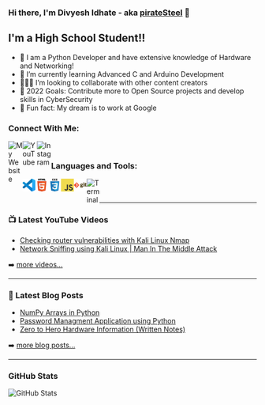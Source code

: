 ### Hi there, I'm Divyesh Idhate - aka [pirateSteel][website] 👋 

## I'm a High School Student!!

- 🔭 I am a Python Developer and have extensive knowledge of Hardware and Networking!
- 🌱 I’m currently learning Advanced C and Arduino Development 
- 🙋🏻‍♂️ I’m looking to collaborate with other content creators
- 🥅 2022 Goals: Contribute more to Open Source projects and develop skills in CyberSecurity
- 🤖 Fun fact: My dream is to work at Google 

### Connect With Me:

[<img align="left" alt="My Website" width="29px" src="https://img.icons8.com/fluency/29/000000/domain.png" />][website]
[<img align="left" alt="YouTube" width="29px" src="https://img.icons8.com/doodle/29/000000/youtube-play--v2.png" />][youtube]
[<img align="left" alt="Instagram" width="29px" src="https://img.icons8.com/fluency/29/000000/instagram-new.png" />][instagram]

<br />

### Languages and Tools:

[<img align="left" alt="Visual Studio Code" width="26px" src="https://raw.githubusercontent.com/github/explore/80688e429a7d4ef2fca1e82350fe8e3517d3494d/topics/visual-studio-code/visual-studio-code.png" />][vscode]
[<img align="left" alt="HTML5" width="26px" src="https://raw.githubusercontent.com/github/explore/80688e429a7d4ef2fca1e82350fe8e3517d3494d/topics/html/html.png" />][html]
[<img align="left" alt="CSS3" width="26px" src="https://raw.githubusercontent.com/github/explore/80688e429a7d4ef2fca1e82350fe8e3517d3494d/topics/css/css.png" />][css]
[<img align="left" alt="JavaScript" width="26px" src="https://raw.githubusercontent.com/github/explore/80688e429a7d4ef2fca1e82350fe8e3517d3494d/topics/javascript/javascript.png" />][js]
[<img align="left" alt="Git" width="26px" src="https://raw.githubusercontent.com/github/explore/80688e429a7d4ef2fca1e82350fe8e3517d3494d/topics/git/git.png" />][git]
[<img align="left" alt="Terminal" width="26px" src="https://upload.wikimedia.org/wikipedia/commons/thumb/c/c3/Python-logo-notext.svg/1200px-Python-logo-notext.svg.png" />][python]

<br />
<br />

---

### 📺 Latest YouTube Videos

<!-- YOUTUBE:START -->
- [Checking router vulnerabilities with Kali Linux Nmap](https://www.youtube.com/watch?v=OlPb9_z5ehA)
- [Network Sniffing using Kali Linux | Man In The Middle Attack](https://www.youtube.com/watch?v=72dkbazcMhc)
<!-- YOUTUBE:END -->

➡️ [more videos...](https://www.youtube.com/channel/UC1Hkg61XhjM24z3lLqIgRfQ)

---

### 📕 Latest Blog Posts

- [NumPy Arrays in Python](https://codes-and-games.github.io/Resume-of-Divyesh-S-Idhate/blog%20site.html#portfolio)
- [Password Managment Application using Python](https://codes-and-games.github.io/Resume-of-Divyesh-S-Idhate/blog%20site.html#portfolio)
- [Zero to Hero Hardware Information (Written Notes)](https://codes-and-games.github.io/Resume-of-Divyesh-S-Idhate/blog%20site.html#portfolio)

➡️ [more blog posts...](https://codes-and-games.github.io/Resume-of-Divyesh-S-Idhate/blog%20site.html)

---

### GitHub Stats

  <img align="left" alt="GitHub Stats" src="https://github-readme-stats.vercel.app/api?username=codes-and-games&show_icons=true&hide_border=true&theme=tokyonight" />


[website]: https://codes-and-games.github.io/Resume-of-Divyesh-S-Idhate/
[twitter]: https://twitter.com/DivyeshIdhate
[youtube]: https://www.youtube.com/channel/UC1Hkg61XhjM24z3lLqIgRfQ
[instagram]: https://www.instagram.com/divyesh__idhate__/
[vscode]: https://code.visualstudio.com/
[html]: https://en.wikipedia.org/wiki/HTML5
[css]: https://en.wikipedia.org/wiki/CSS
[js]: https://www.javascript.com/
[git]: https://git-scm.com/
[python]: https://www.python.org/
